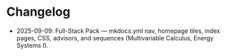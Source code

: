 # Changelog
- 2025-09-09: Full-Stack Pack — mkdocs.yml nav, homepage tiles, index pages, CSS, advisors, and sequences (Multivariable Calculus, Energy Systems I).
